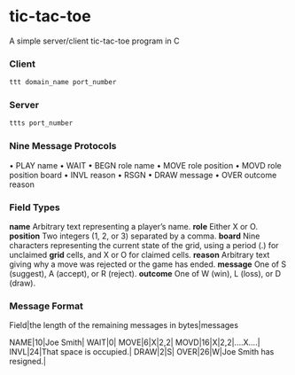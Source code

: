 # tic-tac-toe
A simple server/client tic-tac-toe program in C


### Client
```bash
ttt domain_name port_number 
```

### Server
```bash
ttts port_number 
```

### Nine Message Protocols 

• PLAY name
• WAIT
• BEGN role name
• MOVE role position
• MOVD role position board
• INVL reason
• RSGN
• DRAW message
• OVER outcome reason


### Field Types

**name** Arbitrary text representing a player’s name.
**role** Either X or O.
**position** Two integers (1, 2, or 3) separated by a comma.
**board** Nine characters representing the current state of the grid, using a period (.) for unclaimed
**grid** cells, and X or O for claimed cells.
**reason** Arbitrary text giving why a move was rejected or the game has ended.
**message** One of S (suggest), A (accept), or R (reject).
**outcome** One of W (win), L (loss), or D (draw).

### Message Format

Field|the length of the remaining messages in bytes|messages

NAME|10|Joe Smith|
WAIT|0|
MOVE|6|X|2,2|
MOVD|16|X|2,2|....X....|
INVL|24|That space is occupied.|
DRAW|2|S|
OVER|26|W|Joe Smith has resigned.|

